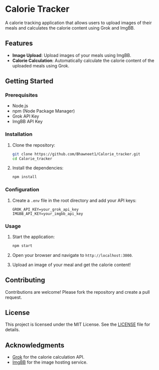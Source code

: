 # Calorie Tracker

A calorie tracking application that allows users to upload images of their meals and calculates the calorie content using Grok and ImgBB.

## Features

- **Image Upload**: Upload images of your meals using ImgBB.
- **Calorie Calculation**: Automatically calculate the calorie content of the uploaded meals using Grok.

## Getting Started

### Prerequisites

- Node.js
- npm (Node Package Manager)
- Grok API Key
- ImgBB API Key

### Installation

1. Clone the repository:
    ```sh
    git clone https://github.com/Bhawneet1/Calorie_tracker.git
    cd Calorie_tracker
    ```

2. Install the dependencies:
    ```sh
    npm install
    ```

### Configuration

1. Create a `.env` file in the root directory and add your API keys:
    ```env
    GROK_API_KEY=your_grok_api_key
    IMGBB_API_KEY=your_imgbb_api_key
    ```

### Usage

1. Start the application:
    ```sh
    npm start
    ```

2. Open your browser and navigate to `http://localhost:3000`.

3. Upload an image of your meal and get the calorie content!

## Contributing

Contributions are welcome! Please fork the repository and create a pull request.

## License

This project is licensed under the MIT License. See the [LICENSE](LICENSE) file for details.

## Acknowledgments

- [Grok](https://grok.com) for the calorie calculation API.
- [ImgBB](https://imgbb.com) for the image hosting service.
